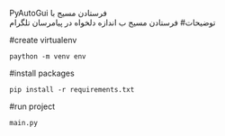 PyAutoGui فرستادن مسیج با    
توضیحات#
فرستادن مسیج ب اندازه دلخواه در پیامرسان تلگرام

#create virtualenv
```
paython -m venv env 
```


#install packages  
```
pip install -r requirements.txt
```

#run project
```
main.py
```  